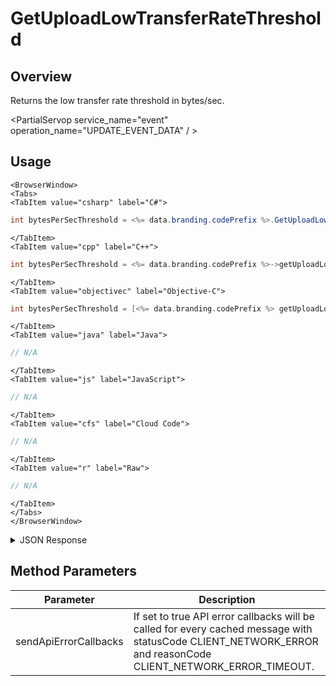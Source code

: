# GetUploadLowTransferRateThreshold
## Overview
Returns the low transfer rate threshold in bytes/sec.

<PartialServop service_name="event" operation_name="UPDATE_EVENT_DATA" / >

## Usage

```mdx-code-block
<BrowserWindow>
<Tabs>
<TabItem value="csharp" label="C#">
```

```csharp
int bytesPerSecThreshold = <%= data.branding.codePrefix %>.GetUploadLowTransferRateThreshold();
```

```mdx-code-block
</TabItem>
<TabItem value="cpp" label="C++">
```

```cpp
int bytesPerSecThreshold = <%= data.branding.codePrefix %>->getUploadLowTransferRateThreshold();
```

```mdx-code-block
</TabItem>
<TabItem value="objectivec" label="Objective-C">
```

```objectivec
int bytesPerSecThreshold = [<%= data.branding.codePrefix %> getUploadLowTransferRateThreshold];
```

```mdx-code-block
</TabItem>
<TabItem value="java" label="Java">
```

```java
// N/A
```

```mdx-code-block
</TabItem>
<TabItem value="js" label="JavaScript">
```

```javascript
// N/A
```

```mdx-code-block
</TabItem>
<TabItem value="cfs" label="Cloud Code">
```

```javascript
// N/A
```

```mdx-code-block
</TabItem>
<TabItem value="r" label="Raw">
```

```javascript
// N/A
```

```mdx-code-block
</TabItem>
</Tabs>
</BrowserWindow>
```

<details>
<summary>JSON Response</summary>

```javascript
var sessionId = <%= data.branding.codePrefix %>.getSessionId();
```
</details>

## Method Parameters
Parameter | Description
--------- | -----------
sendApiErrorCallbacks | If set to true API error callbacks will be called for every cached message with statusCode CLIENT_NETWORK_ERROR and reasonCode CLIENT_NETWORK_ERROR_TIMEOUT.


